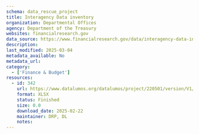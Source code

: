 ```yaml
---
schema: data_rescue_project 
title: Interagency Data inventory
organization: Departmental Offices
agency: Department of the Treasury
websites: financialresearch.gov
data_source: https://www.financialresearch.gov/data/interagency-data-inventory/
description: 
last_modified: 2025-03-04
metadata_available: No
metadata_url: 
category:
  - ['Finance & Budget'] 
resources:
  - id: 342
    url: https://www.datalumos.org/datalumos/project/220501/version/V1/view
    format: XLSX
    status: Finished
    size: 0.0
    download_date: 2025-02-22
    maintainer: DRP, DL
    notes: 
---
```

